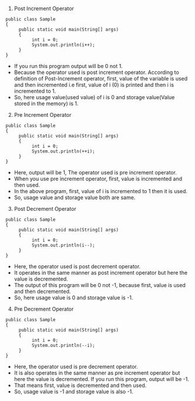 1) Post Increment Operator
```
public class Sample
{
     public static void main(String[] args)
     {
          int i = 0;
          System.out.println(i++);
     }
}
```

- If you run this program output will be 0 not 1. 
- Because the operator used is post increment operator. According to definition of Post-Increment operator, first, value of the variable is used and then incremented i.e first, value of i (0) is printed and then i is incremented to 1.
- So, here usage value(used value)  of i is 0 and storage value(Value stored in the memory) is 1.

2) Pre Increment Operator

```
public class Sample
{
     public static void main(String[] args)
     {
          int i = 0;
          System.out.println(++i);
     }
}
```
- Here, output will be 1, The operator used is pre increment operator. 
- When you use pre increment operator, first, value is incremented and then used. 
- In the above program, first, value of i is incremented to 1 then it is used. 
- So, usage value and storage value both are same.

3) Post Decrement Operator

```
public class Sample
{
     public static void main(String[] args)
     {
          int i = 0;
          System.out.println(i--);
     }
}
```
- Here, the operator used is post decrement operator. 
- It operates in the same manner as post increment operator but here the value is decremented. 
- The output of this program will be 0 not -1, because first, value is used and then decremented. 
- So, here usage value is 0 and storage value is -1.

4) Pre Decrement Operator

```
public class Sample
{
     public static void main(String[] args)
     {
          int i = 0;
          System.out.println(--i);
     }
}
```
- Here, the operator used is pre decrement operator. 
- It is also operates in the same manner as pre increment operator but here the value is decremented. If you run this program, output will be -1. 
- That means first, value is decremented and then used. 
- So, usage value is -1 and storage value is also -1.